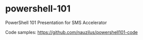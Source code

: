 # powershell-101

PowerShell 101 Presentation for SMS Accelerator

Code samples: https://github.com/nauzilus/powershell101-code